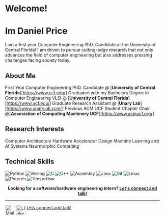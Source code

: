 
# Welcome!

# Im Daniel Price
I am a first year Computer Engineering PhD. Candidate at the University of Central Florida! I am driven to pursue cutting-edge research that not only advances the field of computer engineering but also addresses pressing challenges facing society today.

## About Me
First Year Computer Engineering PhD. Candidate @ [**University of Central Florida**][https://www.ucf.edu/]
Graduated with my Bachelors Degree in Computer Engineering VLSI @ [**University of Central Florida**][https://www.ucf.edu/]
Graduate Research Assistant @ [**Unary Lab**][https://www.unarylab.com/]
Previous ACM UCF Student Chapter Chair @[**Association of Computing Machinery UCF**][https://www.acmucf.org/]

## Research Interests
Computer Architecture
Hardware Accelerator Design
Machine Learning and AI Systems
Neurmorphic Computing


## Technical Skills

![Python](https://img.shields.io/badge/python-3670A0?style=for-the-badge&logo=verilog&logoColor=ffdd54)
![Verilog](https://img.shields.io/badge/Verilog-B20838?style=for-the-badge&logo=Verilog&logoColor=white)
![C](https://img.shields.io/badge/c-%2300599C.svg?style=for-the-badge&logo=verilog&logoColor=white)
![C++](https://img.shields.io/badge/c-%2300599C.svg?style=for-the-badge&logo=verilog&logoColor=white)
![Assembly](https://img.shields.io/badge/GitLab-330F63?style=for-the-badge&logo=verilog&logoColor=white)
![Java](https://img.shields.io/badge/Java-ED8B00?style=for-the-badge&logo=verilog&logoColor=white)
![Git](https://img.shields.io/badge/git-%23F05033.svg?style=for-the-badge&logo=verilog&logoColor=white)
![Linux](https://img.shields.io/badge/github-%23121011.svg?style=for-the-badge&logo=verilog&logoColor=white)
![Pytorch](https://img.shields.io/badge/GitLab-330F63?style=for-the-badge&logo=verilog&logoColor=white)
![Tensorflow](https://img.shields.io/badge/GitLab-330F63?style=for-the-badge&logo=verilog&logoColor=white)

<p align="center">
    <b>Looking for a software/hardware engineering intern?
        <a href="https://www.linkedin.com/in/joshuavjoseph">Let's connect and talk!</a>
    </b>
</p>

---

<!--<a href="https://novakcgx.me">
    <img height="32" align="left" alt="Website" src="img/icons/personal.png" />
</a>-->

<a href="mailto:jo634076@ucf.edu">
    <img height="32" align="left" alt="Mail" src="img/icons/gmail.png" />
</a>

<a href="https://www.linkedin.com/in/joshuavjoseph">
Lets connect and talk!
    <img height="32" align="left" alt="LinkedIn" src="img/icons/linkedin.png" />
</a>
